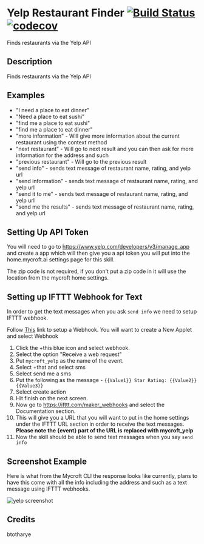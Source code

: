 # Yelp Restaurant Finder [![Build Status](https://travis-ci.org/btotharye/mycroft-yelp.svg?branch=master)](https://travis-ci.org/btotharye/mycroft-yelp) [![codecov](https://codecov.io/gh/btotharye/mycroft-yelp/branch/master/graph/badge.svg)](https://codecov.io/gh/btotharye/mycroft-yelp)
Finds restaurants via the Yelp API

## Description 
Finds restaurants via the Yelp API

## Examples 
* "I need a place to eat dinner"
* "Need a place to eat sushi"
* "find me a place to eat sushi"
* "find me a place to eat dinner"
* "more information" - Will give more information about the current restaurant using the context method
* "next restaurant" - Will go to next result and you can then ask for more information for the address and such 
* "previous restaurant" - Will go to the previous result
* "send info" - sends text message of restaurant name, rating, and yelp url
* "send information" - sends text message of restaurant name, rating, and yelp url
* "send it to me" - sends text message of restaurant name, rating, and yelp url
* "send me the results" - sends text message of restaurant name, rating, and yelp url

## Setting Up API Token
You will need to go to https://www.yelp.com/developers/v3/manage_app and create a app which will then give you a api token you will put into the home.mycroft.ai settings page for this skill.

The zip code is not required, if you don't put a zip code in it will use the location from the mycroft home settings.

## Setting up IFTTT Webhook for Text
In order to get the text messages when you ask `send info` we need to setup IFTTT webhook.

Follow [This](https://ifttt.com/create) link to setup a Webhook.  You will want to create a New Applet and select Webhook

1. Click the +this blue icon and select webhook.
2. Select the option "Receive a web request"
3. Put `mycroft_yelp` as the name of the event.
4. Select +that and select sms
5. Select send me a sms
6. Put the following as the message - `{{Value1}} Star Rating: {{Value2}} {{Value3}}`
7. Select create action
8. Hit finish on the next screen.
9. Now go to https://ifttt.com/maker_webhooks and select the Documentation section.
10. This will give you a URL that you will want to put in the home settings under the IFTTT URL section in order to receive the text messages. **Please note the {event} part of the URL is replaced with mycroft_yelp**
11. Now the skill should be able to send text messages when you say `send info`

## Screenshot Example
Here is what from the Mycroft CLI the response looks like currently, plans to have this come with all the info including the address and such as a text message using IFTTT webhooks.

![yelp screenshot](https://github.com/btotharye/mycroft-yelp/blob/master/yelp_ss.png)


## Credits 
btotharye
